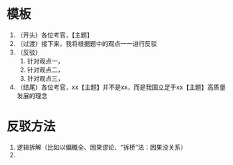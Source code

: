 # 模板

1. （开头）各位考官，【主题】
2. （过渡）接下来，我将根据题中的观点一一进行反驳
3. （反驳）
   1. 针对观点一，
   2. 针对观点二，
   3. 针对观点三，
4. （结尾）各位考官，xx【主题】并不是xx，而是我国立足于xx【主题】高质量发展的理念

# 反驳方法

1. 逻辑拆解（比如以偏概全、因果谬论、“拆桥”法：因果没关系）
2. 